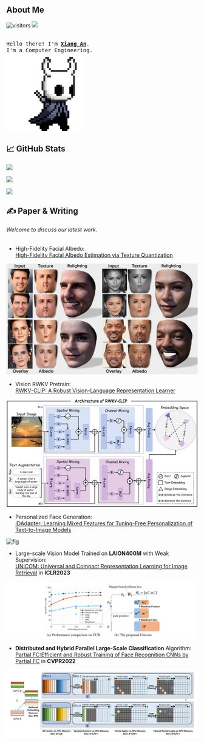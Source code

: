 ## About Me
![visitors](https://visitor-badge.laobi.icu/badge?page_id=anxiangsir.anxiangsir)
[![](https://img.shields.io/github/followers/anxiangsir?color=27da6b&logo=Handshake)](https://github.com/anxiangsir?tab=followers)
<p align="left">
<br>
<samp>
Hello there! I'm <b><a rel="nofollow noopener noreferrer" target="_blank" href="https://scholar.google.com.hk/citations?user=1ckaPgwAAAAJ&hl=zh-CN">Xiang An</a></b>.
<br>I'm a Computer Engineering.<br>  
</samp>
<img src="https://raw.githubusercontent.com/TanZng/TanZng/master/assets/hollor_knight3.gif" width="200" alt=""/>
</p>

## &#x1f4c8; GitHub Stats

<p href="https://github.com/deepinsight/insightface">
  <img align="center" src="https://github-readme-stats.vercel.app/api/pin/?username=deepinsight&repo=insightface&title_color=ffffff&text_color=c9cacc&icon_color=2bbc8a&bg_color=1d1f21" />
</p>
<p href="https://github.com/anxiangsir/urban_seg">
  <img align="center" src="https://github-readme-stats.vercel.app/api/pin/?username=anxiangsir&repo=urban_seg&title_color=ffffff&text_color=c9cacc&icon_color=2bbc8a&bg_color=1d1f21" />
</p>  
<p href="https://github.com/deepglint/unicom">
  <img align="center" src="https://github-readme-stats.vercel.app/api/pin/?username=deepglint&repo=unicom&title_color=ffffff&text_color=c9cacc&icon_color=2bbc8a&bg_color=1d1f21" />
</p>  



## &#x270d; Paper & Writing

###### Welcome to discuss our latest work.

- High-Fidelity Facial Albedo:  
[High-Fidelity Facial Albedo Estimation via Texture Quantization]()

![fig](https://github.com/anxiangsir/insightface_arcface_log/blob/master/hifi_albedo.jpg)

- Vision RWKV Pretrain:  
[RWKV-CLIP: A Robust Vision-Language Representation Learner](https://github.com/deepglint/RWKV-CLIP/tree/main)

![fig](https://github.com/deepglint/RWKV-CLIP/blob/main/figure/RWKV_architecture_00.png)

- Personalized Face Generation:  
[IDAdapter: Learning Mixed Features for Tuning-Free Personalization of Text-to-Image Models](https://arxiv.org/html/2403.13535v2)


![fig](https://github.com/anxiangsir/anxiangsir/assets/31175974/9e2a76ed-8f3e-44f0-8423-7b5618d2ab47)

- Large-scale Vision Model Trained on **LAION400M** with Weak Supervision:  
[UNICOM: Universal and Compact Representation Learning for Image Retrieval](https://arxiv.org/pdf/2304.05884) in **ICLR2023**

![fig](https://github.com/anxiangsir/insightface_arcface_log/blob/master/unicom.png)  


- **Distributed and Hybrid Parallel Large-Scale Classification** Algorithm:  
[Partial FC:Efficient and Robust Training of Face Recognition CNNs by Partial FC](https://openaccess.thecvf.com/content/CVPR2022/papers/An_Killing_Two_Birds_With_One_Stone_Efficient_and_Robust_Training_CVPR_2022_paper.pdf) in **CVPR2022**    

![fig](https://github.com/anxiangsir/insightface_arcface_log/blob/master/pfc.png)

<!--
![](http://profile-counter.glitch.me/anxiangsir/count.svg)
**anxiangsir/anxiangsir** is a ✨ _special_ ✨ repository because its `README.md` (this file) appears on your GitHub profile.

Here are some ideas to get you started:

- 🔭 I’m currently working on ...
- 🌱 I’m currently learning ...
- 👯 I’m looking to collaborate on ...
- 🤔 I’m looking for help with ...
- 💬 Ask me about ...
- 📫 How to reach me: ...
- 😄 Pronouns: ...
- ⚡ Fun fact: ...
-->
